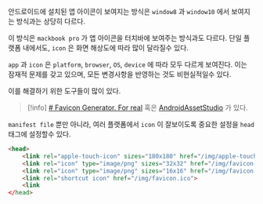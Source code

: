 안드로이드에 설치된 앱 아이콘이 보여지는 방식은 `window8` 과 `window10` 에서 보여지는 방식과는 상당히 다르다.

이 방식은 `mackbook pro` 가 앱 아이콘을 터치바에 보여주는 방식과도 다르다.
단일 플랫폼 내에서도, `icon` 은 화면 해상도에 따라 많이 달라질수 있다.

`app` 과 `icon` 은 `platform`, `browser`, `OS`, `device` 에 따라 모두 다르게 보여진다.
이는 잠재적 문제를 갖고 있으며, 모든 변경사항을 반영하는 것도 비현실적일수 있다.

이를 해결하기 위한 도구들이 많이 있다.

>[!info] [# Favicon Generator. For real](https://realfavicongenerator.net/) 혹은 [AndroidAssetStudio](https://romannurik.github.io/AndroidAssetStudio/icons-launcher.html#foreground.type=clipart&foreground.clipart=android&foreground.space.trim=1&foreground.space.pad=0.25&foreColor=rgba(96%2C%20125%2C%20139%2C%200)&backColor=rgb(68%2C%20138%2C%20255)&crop=0&backgroundShape=circle&effects=none&name=ic_launcher) 가 있다.

`manifest file` 뿐만 아니라, 여러 플랫폼에서 `icon`  이 잘보이도록 중요한 설정을 `head` 태그에 설정할수 있다.

```html
<head>
	<link rel="apple-touch-icon" sizes="180x180" href="/img/apple-touch-icon.png">
	<link rel="icon" type="image/png" sizes="32x32" href="/img/favicon-32x32.ico">
	<link rel="icon" type="image/png" sizes="16x16" href="/img/favicon-16x16.ico">
	<link rel="shortcut icon" href="/img/favicon.ico">
	<link 
</head>
```